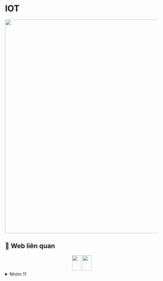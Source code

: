 # IOT


<p align="center">
  <img width="700" align="center" src="https://c.tenor.com/hVmM21uY9hEAAAAC/homer-simpson.gif" />
</p>


## 🚀 Web liên quan

<div align="center">
  <a href="https://console.firebase.google.com/u/0/project/doaniot-bc245/database/doaniot-bc245-default-rtdb/data"><img width="30" height="50" src="https://www.gstatic.com/mobilesdk/160503_mobilesdk/logo/2x/firebase_28dp.png"  /></a>
  <a href="https://blynk.cloud/dashboard/364713/global/filter/2643431"><img width="30" height="50" src="https://blynk.cloud/static/icon.png"  /></a>
</div>

<details>
<summary>Nhóm 11</summary>


| Họ và Tên | MSSV |
|-----:|---------------|
|Bùi Tấn Đạt|B2012493|
|Nguyễn Hoàng Khiêm|B2012510|
|Lê Phú Nhuận |B2012453|
|Lê Thành Trung|B2012477|
|Lê Minh Nhựt|B2012454|
|Nguyễn Thành Nhân|B2012452|
